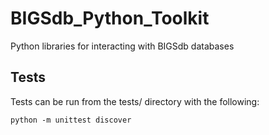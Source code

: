 # BIGSdb_Python_Toolkit
Python libraries for interacting with BIGSdb databases

## Tests
Tests can be run from the tests/ directory with the following:

```
python -m unittest discover
```